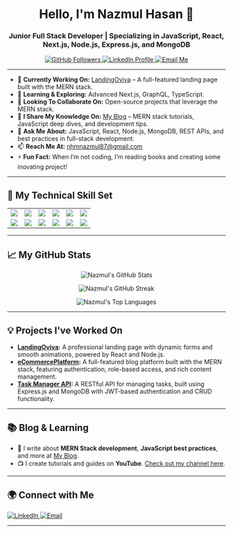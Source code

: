 <h1 align="center">Hello, I'm Nazmul Hasan 👋</h1>
<h3 align="center">Junior Full Stack Developer | Specializing in JavaScript, React, Next.js, Node.js, Express.js, and MongoDB</h3>

<p align="center">
  <a href="https://github.com/nhmnazmul22" target="_blank">
    <img src="https://img.shields.io/github/followers/NazmulHasan?label=GitHub%20Followers&style=social" alt="GitHub Followers" />
  </a>
  <a href="https://www.linkedin.com/in/nhm-nazmul/" target="_blank">
    <img src="https://img.shields.io/badge/-Connect%20on%20LinkedIn-blue?style=flat-square&logo=Linkedin&logoColor=white" alt="LinkedIn Profile" />
  </a>
  <a href="mailto:nhmnazmul87@gmail.com">
    <img src="https://img.shields.io/badge/-Contact%20Me%20via%20Email-c14438?style=flat-square&logo=Gmail&logoColor=white" alt="Email Me" />
  </a>
</p>

---

- 🔭 **Currently Working On:** [LandingOviva](https://github.com/Veronicachase/LandingOviva) – A full-featured landing page built with the MERN stack.
- 🌱 **Learning & Exploring:** Advanced Next.js, GraphQL, TypeScript.
- 👯 **Looking To Collaborate On:** Open-source projects that leverage the MERN stack.
- 📝 **I Share My Knowledge On:** [My Blog](https://nhmnazmul.netlify.app/) – MERN stack tutorials, JavaScript deep dives, and development tips.
- 💬 **Ask Me About:** JavaScript, React, Node.js, MongoDB, REST APIs, and best practices in full-stack development.
- 📫 **Reach Me At:** nhmnazmul87@gmail.com
- ⚡ **Fun Fact:** When I’m not coding, I’m reading books and creating some inovating project!

---

<h2 align="left">🚀 My Technical Skill Set</h2>
<table>
    <tr>
    <td><img src="https://img.shields.io/badge/Html-E34F26?style=for-the-badge&logo=html5&logoColor=white" /></td>
    <td><img src="https://img.shields.io/badge/CSS-1572B6?style=for-the-badge&logo=css3&logoColor=white" /></td>
    <td><img src="https://img.shields.io/badge/JavaScript-F7DF1E?style=for-the-badge&logo=javascript&logoColor=black" /></td>
    <td><img src="https://img.shields.io/badge/Bootstrap-7952B3?style=for-the-badge&logo=bootstrap&logoColor=white" /></td>
    <td><img src="https://img.shields.io/badge/React-61DAFB?style=for-the-badge&logo=react&logoColor=black" /></td>
    <td><img src="https://img.shields.io/badge/Next.js-000000?style=for-the-badge&logo=next.js&logoColor=white" /></td>
  </tr>
  <tr>
    <td><img src="https://img.shields.io/badge/Node.js-339933?style=for-the-badge&logo=node.js&logoColor=white" /></td>
    <td><img src="https://img.shields.io/badge/Express.js-000000?style=for-the-badge&logo=express&logoColor=white" /></td>
    <td><img src="https://img.shields.io/badge/MongoDB-4EA94B?style=for-the-badge&logo=mongodb&logoColor=white" /></td>
    <td><img src="https://img.shields.io/badge/TailwindCSS-38B2AC?style=for-the-badge&logo=tailwind-css&logoColor=white" /></td>
    <td><img src="https://img.shields.io/badge/Git-F05032?style=for-the-badge&logo=git&logoColor=white" /></td>
    <td><img src="https://img.shields.io/badge/Appwrite-F02E65?style=for-the-badge&logo=appwrite&logoColor=white" /></td>
  </tr>
</table>

---

<h2 align="left">📈 My GitHub Stats</h2>
<p align="center">
  <img src="https://github-readme-stats.vercel.app/api?username=NazmulHasan&show_icons=true&theme=radical" alt="Nazmul's GitHub Stats" />
</p>
<p align="center">
  <img src="https://github-readme-streak-stats.herokuapp.com/?user=NazmulHasan&theme=radical" alt="Nazmul's GitHub Streak" />
</p>
<p align="center">
  <img src="https://github-readme-stats.vercel.app/api/top-langs?username=NazmulHasan&show_icons=true&theme=radical&layout=compact" alt="Nazmul's Top Languages" />
</p>

---

<h2 align="left">💡 Projects I've Worked On</h2>

- **[LandingOviva](https://github.com/Veronicachase/LandingOviva):** A professional landing page with dynamic forms and smooth animations, powered by React and Node.js.
- **[eCommercePlatform](https://github.com/nhmnazmul22/mern-ecommerce):** A full-featured blog platform built with the MERN stack, featuring authentication, role-based access, and rich content management.
- **[Task Manager API](https://github.com/nhmnazmul22/task_manager):** A RESTful API for managing tasks, built using Express.js and MongoDB with JWT-based authentication and CRUD functionality.

---

<h2 align="left">📚 Blog & Learning</h2>

- 📝 I write about **MERN Stack development**, **JavaScript best practices**, and more at [My Blog](https://nhmnazmul.netlify.app/).
- 📺 I create tutorials and guides on **YouTube**. [Check out my channel here](https://nhmnazmul.netlify.app/).

---

<h2 align="left">🌍 Connect with Me</h2>
<p align="left">
  <a href="https://www.linkedin.com/in/nhm-nazmul/" target="_blank">
    <img src="https://img.shields.io/badge/-LinkedIn-0077B5?style=for-the-badge&logo=linkedin&logoColor=white" alt="LinkedIn" />
  </a>
  <a href="mailto:nhmnzmul87@gmail.com">
    <img src="https://img.shields.io/badge/-Gmail-D14836?style=for-the-badge&logo=gmail&logoColor=white" alt="Email" />
  </a>
</p>

---
